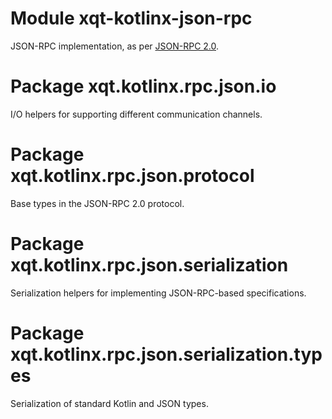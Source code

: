 # Module xqt-kotlinx-json-rpc
JSON-RPC implementation, as per [JSON-RPC 2.0](https://www.jsonrpc.org/specification).

# Package xqt.kotlinx.rpc.json.io
I/O helpers for supporting different communication channels.

# Package xqt.kotlinx.rpc.json.protocol
Base types in the JSON-RPC 2.0 protocol.

# Package xqt.kotlinx.rpc.json.serialization
Serialization helpers for implementing JSON-RPC-based specifications.

# Package xqt.kotlinx.rpc.json.serialization.types
Serialization of standard Kotlin and JSON types.
